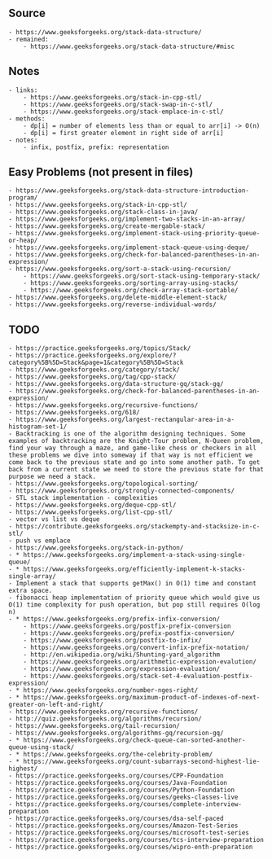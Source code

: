 ## Source
	- https://www.geeksforgeeks.org/stack-data-structure/
	- remained:
		- https://www.geeksforgeeks.org/stack-data-structure/#misc

## Notes
	- links:
		- https://www.geeksforgeeks.org/stack-in-cpp-stl/
		- https://www.geeksforgeeks.org/stack-swap-in-c-stl/
		- https://www.geeksforgeeks.org/stack-emplace-in-c-stl/
	- methods:
		- dp[i] = number of elements less than or equal to arr[i] -> O(n)
		- dp[i] = first greater element in right side of arr[i]
	- notes:
		- infix, postfix, prefix: representation

## Easy Problems (not present in files)
	- https://www.geeksforgeeks.org/stack-data-structure-introduction-program/
	- https://www.geeksforgeeks.org/stack-in-cpp-stl/
	- https://www.geeksforgeeks.org/stack-class-in-java/
	- https://www.geeksforgeeks.org/implement-two-stacks-in-an-array/
	- https://www.geeksforgeeks.org/create-mergable-stack/
	- https://www.geeksforgeeks.org/implement-stack-using-priority-queue-or-heap/
	- https://www.geeksforgeeks.org/implement-stack-queue-using-deque/
	- https://www.geeksforgeeks.org/check-for-balanced-parentheses-in-an-expression/
	- https://www.geeksforgeeks.org/sort-a-stack-using-recursion/
		- https://www.geeksforgeeks.org/sort-stack-using-temporary-stack/
		- https://www.geeksforgeeks.org/sorting-array-using-stacks/
		- https://www.geeksforgeeks.org/check-array-stack-sortable/
	- https://www.geeksforgeeks.org/delete-middle-element-stack/
	- https://www.geeksforgeeks.org/reverse-individual-words/

## TODO
	- https://practice.geeksforgeeks.org/topics/Stack/
	- https://practice.geeksforgeeks.org/explore/?category%5B%5D=Stack&page=1&category%5B%5D=Stack
	- https://www.geeksforgeeks.org/category/stack/
	- https://www.geeksforgeeks.org/tag/cpp-stack/
	- https://www.geeksforgeeks.org/data-structure-gq/stack-gq/
	- https://www.geeksforgeeks.org/check-for-balanced-parentheses-in-an-expression/
	- https://www.geeksforgeeks.org/recursive-functions/
	- https://www.geeksforgeeks.org/618/
	- https://www.geeksforgeeks.org/largest-rectangular-area-in-a-histogram-set-1/
	- Backtracking is one of the algorithm designing techniques. Some examples of backtracking are the Knight-Tour problem, N-Queen problem, find your way through a maze, and game-like chess or checkers in all these problems we dive into someway if that way is not efficient we come back to the previous state and go into some another path. To get back from a current state we need to store the previous state for that purpose we need a stack.
	- https://www.geeksforgeeks.org/topological-sorting/
	- https://www.geeksforgeeks.org/strongly-connected-components/
	- STL stack implementation - complexities
	- https://www.geeksforgeeks.org/deque-cpp-stl/
	- https://www.geeksforgeeks.org/list-cpp-stl/
	- vector vs list vs deque
	- https://contribute.geeksforgeeks.org/stackempty-and-stacksize-in-c-stl/
	- push vs emplace
	- https://www.geeksforgeeks.org/stack-in-python/
	- * https://www.geeksforgeeks.org/implement-a-stack-using-single-queue/
	- * https://www.geeksforgeeks.org/efficiently-implement-k-stacks-single-array/
	- Implement a stack that supports getMax() in O(1) time and constant extra space.
	- fibonacci heap implementation of priority queue which would give us O(1) time complexity for push operation, but pop still requires O(log n)
	- * https://www.geeksforgeeks.org/prefix-infix-conversion/
		- https://www.geeksforgeeks.org/postfix-prefix-conversion
		- https://www.geeksforgeeks.org/prefix-postfix-conversion/
		- https://www.geeksforgeeks.org/postfix-to-infix/
		- https://www.geeksforgeeks.org/convert-infix-prefix-notation/
		- http://en.wikipedia.org/wiki/Shunting-yard_algorithm
		- https://www.geeksforgeeks.org/arithmetic-expression-evalution/
		- https://www.geeksforgeeks.org/expression-evaluation/
		- https://www.geeksforgeeks.org/stack-set-4-evaluation-postfix-expression/
	- * https://www.geeksforgeeks.org/number-nges-right/
	- * https://www.geeksforgeeks.org/maximum-product-of-indexes-of-next-greater-on-left-and-right/
	- https://www.geeksforgeeks.org/recursive-functions/
	- http://quiz.geeksforgeeks.org/algorithms/recursion/
	- https://www.geeksforgeeks.org/tail-recursion/
	- https://www.geeksforgeeks.org/algorithms-gq/recursion-gq/
	- * https://www.geeksforgeeks.org/check-queue-can-sorted-another-queue-using-stack/
	- * https://www.geeksforgeeks.org/the-celebrity-problem/
	- * https://www.geeksforgeeks.org/count-subarrays-second-highest-lie-highest/
	- https://practice.geeksforgeeks.org/courses/CPP-Foundation
	- https://practice.geeksforgeeks.org/courses/Java-Foundation
	- https://practice.geeksforgeeks.org/courses/Python-Foundation
	- https://practice.geeksforgeeks.org/courses/geeks-classes-live
	- https://practice.geeksforgeeks.org/courses/complete-interview-preparation
	- https://practice.geeksforgeeks.org/courses/dsa-self-paced
	- https://practice.geeksforgeeks.org/courses/Amazon-Test-Series
	- https://practice.geeksforgeeks.org/courses/microsoft-test-series
	- https://practice.geeksforgeeks.org/courses/tcs-interview-preparation
	- https://practice.geeksforgeeks.org/courses/wipro-enth-preparation
